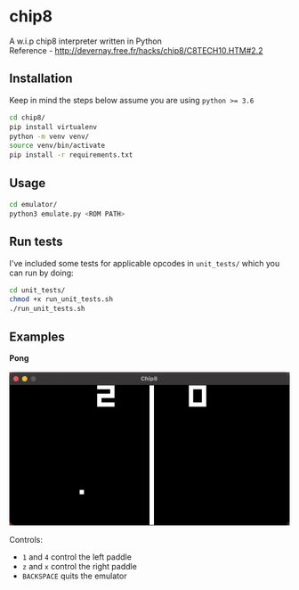 # chip8
A w.i.p chip8 interpreter written in Python <br />
Reference - http://devernay.free.fr/hacks/chip8/C8TECH10.HTM#2.2

## Installation
Keep in mind the steps below assume you are using `python >= 3.6`
```bash
cd chip8/
pip install virtualenv
python -m venv venv/
source venv/bin/activate
pip install -r requirements.txt
```

## Usage
```bash
cd emulator/
python3 emulate.py <ROM PATH>
```

## Run tests
I've included some tests for applicable opcodes in `unit_tests/` which you can run by doing:
```bash
cd unit_tests/
chmod +x run_unit_tests.sh
./run_unit_tests.sh
```

## Examples
**Pong**<br /><br>
![pong](examples/pong_demonstration.gif)

Controls:
- `1` and `4` control the left paddle
- `z` and `x` control the right paddle
- `BACKSPACE` quits the emulator
